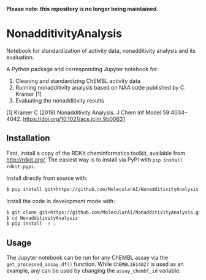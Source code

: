  **Please note: this repository is no longer being maintained.**

# NonadditivityAnalysis

Notebook for standardization of activity data, nonadditivity analysis and its evaluation.

A Python package and corresponding Jupyter notebook for:

1. Cleaning and standardizing ChEMBL activity data
2. Running nonadditivity analysis based on NAA code published by C. Kramer [1]
3. Evaluating the nonadditivity results

[1] Kramer C (2019) Nonadditivity Analysis. J Chem Inf Model 59:4034–4042. 
    https://doi.org/10.1021/acs.jcim.9b00631

## Installation

First, install a copy of the RDKit cheminformatics toolkit, available
from http://rdkit.org/. The easiest way is to install via PyPI with
`pip install rdkit-pypi`.

Install directly from source with:

```bash
$ pip install git+https://github.com/MolecularAI/NonadditivityAnalysis.git
```

Install the code in development mode with:

```bash
$ git clone git+https://github.com/MolecularAI/NonadditivityAnalysis.git
$ cd NonadditivityAnalysis
$ pip install -e .
```

## Usage

The Jupyter notebook can be run for any ChEMBL assay via the `get_processed_assay_df()` function.
While `ChEMBL1614027` is used as an example, any can be used by changing the `assay_chembl_id` variable.
